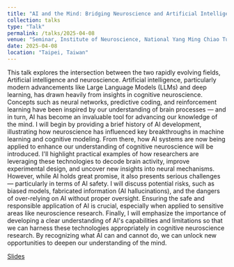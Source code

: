 ```yaml
---
title: "AI and the Mind: Bridging Neuroscience and Artificial Intelligence (English)"
collection: talks
type: "Talk"
permalink: /talks/2025-04-08
venue: "Seminar, Institute of Neuroscience, National Yang Ming Chiao Tung University"
date: 2025-04-08
location: "Taipei, Taiwan"
---
```


This talk explores the intersection between the two rapidly evolving fields, Artificial intelligence and neuroscience. Artificial intelligence, particularly modern advancements like Large Language Models (LLMs) and deep learning, has drawn heavily from insights in cognitive neuroscience. Concepts such as neural networks, predictive coding, and reinforcement learning have been inspired by our understanding of brain processes — and in turn, AI has become an invaluable tool for advancing our knowledge of the mind. I will begin by providing a brief history of AI development, illustrating how neuroscience has influenced key breakthroughs in machine learning and cognitive modeling. From there, how AI systems are now being applied to enhance our understanding of cognitive neuroscience will be introduced. I'll highlight practical examples of how researchers are leveraging these technologies to decode brain activity, improve experimental design, and uncover new insights into neural mechanisms. However, while AI holds great promise, it also presents serious challenges — particularly in terms of AI safety. I will discuss potential risks, such as biased models, fabricated information (AI hallucinations), and the dangers of over-relying on AI without proper oversight. Ensuring the safe and responsible application of AI is crucial, especially when applied to sensitive areas like neuroscience research. Finally, I will emphasize the importance of developing a clear understanding of AI's capabilities and limitations so that we can harness these technologies appropriately in cognitive neuroscience research. By recognizing what AI can and cannot do, we can unlock new opportunities to deepen our understanding of the mind.

[Slides](https://drive.google.com/file/d/13qhXLgRJtiu76oSfRRG7XQSIRETPVDKn/view?usp=drive_link) 